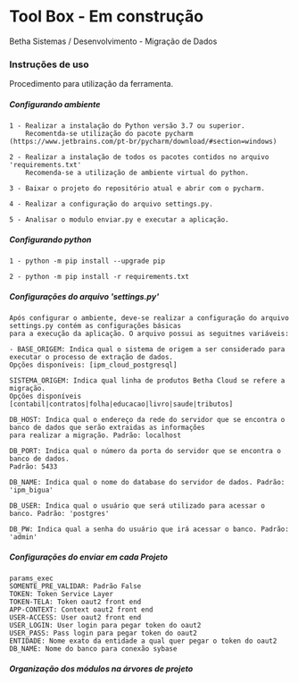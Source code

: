 # Tool Box - Em construção

Betha Sistemas / Desenvolvimento - Migração de Dados

### Instruções de uso

Procedimento para utilização da ferramenta.

##### Configurando ambiente

```
1 - Realizar a instalação do Python versão 3.7 ou superior.
    Recomentda-se utilização do pacote pycharm (https://www.jetbrains.com/pt-br/pycharm/download/#section=windows)

2 - Realizar a instalação de todos os pacotes contidos no arquivo 'requirements.txt'
    Recomenda-se a utilização de ambiente virtual do python.

3 - Baixar o projeto do repositório atual e abrir com o pycharm.

4 - Realizar a configuração do arquivo settings.py.

5 - Analisar o modulo enviar.py e executar a aplicação.
```

##### Configurando python

```
1 - python -m pip install --upgrade pip

2 - python -m pip install -r requirements.txt
```

##### Configurações do arquivo 'settings.py'

```
Após configurar o ambiente, deve-se realizar a configuração do arquivo settings.py contém as configurações básicas 
para a execução da aplicação. O arquivo possui as seguitnes variáveis:

- BASE_ORIGEM: Indica qual o sistema de origem a ser considerado para executar o processo de extração de dados.
Opções disponíveis: [ipm_cloud_postgresql]

SISTEMA_ORIGEM: Indica qual linha de produtos Betha Cloud se refere a migração.
Opções disponíveis [contabil|contratos|folha|educacao|livro|saude|tributos]

DB_HOST: Indica qual o endereço da rede do servidor que se encontra o banco de dados que serão extraidas as informações
para realizar a migração. Padrão: localhost

DB_PORT: Indica qual o número da porta do servidor que se encontra o banco de dados.
Padrão: 5433

DB_NAME: Indica qual o nome do database do servidor de dados. Padrão: 'ipm_bigua'

DB_USER: Indica qual o usuário que será utilizado para acessar o banco. Padrão: 'postgres'

DB_PW: Indica qual a senha do usuário que irá acessar o banco. Padrão: 'admin'
```

##### Configurações do enviar em cada Projeto

```
params_exec 
SOMENTE_PRE_VALIDAR: Padrão False
TOKEN: Token Service Layer
TOKEN-TELA: Token oaut2 front end
APP-CONTEXT: Context oaut2 front end
USER-ACCESS: User oaut2 front end
USER_LOGIN: User login para pegar token do oaut2
USER_PASS: Pass login para pegar token do oaut2
ENTIDADE: Nome exato da entidade a qual quer pegar o token do oaut2
DB_NAME: Nome do banco para conexão sybase
```

##### Organização dos módulos na árvores de projeto
```
    
```